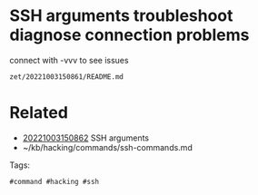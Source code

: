 # SSH arguments troubleshoot diagnose connection problems
connect with -vvv to see issues

` zet/20221003150861/README.md `

# Related

- [20221003150862](/zet/20221003150862/README.md) SSH arguments
- ~/kb/hacking/commands/ssh-commands.md

Tags:

    #command #hacking #ssh 
